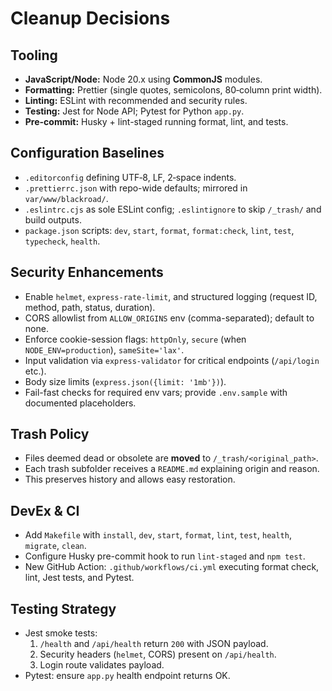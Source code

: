 # Cleanup Decisions

## Tooling

- **JavaScript/Node:** Node 20.x using **CommonJS** modules.
- **Formatting:** Prettier (single quotes, semicolons, 80‑column print width).
- **Linting:** ESLint with recommended and security rules.
- **Testing:** Jest for Node API; Pytest for Python `app.py`.
- **Pre-commit:** Husky + lint-staged running format, lint, and tests.

## Configuration Baselines

- `.editorconfig` defining UTF‑8, LF, 2‑space indents.
- `.prettierrc.json` with repo-wide defaults; mirrored in `var/www/blackroad/`.
- `.eslintrc.cjs` as sole ESLint config; `.eslintignore` to skip `/_trash/` and build outputs.
- `package.json` scripts: `dev`, `start`, `format`, `format:check`, `lint`, `test`, `typecheck`, `health`.

## Security Enhancements

- Enable `helmet`, `express-rate-limit`, and structured logging (request ID, method, path, status, duration).
- CORS allowlist from `ALLOW_ORIGINS` env (comma-separated); default to none.
- Enforce cookie-session flags: `httpOnly`, `secure` (when `NODE_ENV=production`), `sameSite='lax'`.
- Input validation via `express-validator` for critical endpoints (`/api/login` etc.).
- Body size limits (`express.json({limit: '1mb'})`).
- Fail-fast checks for required env vars; provide `.env.sample` with documented placeholders.

## Trash Policy

- Files deemed dead or obsolete are **moved** to `/_trash/<original_path>`.
- Each trash subfolder receives a `README.md` explaining origin and reason.
- This preserves history and allows easy restoration.

## DevEx & CI

- Add `Makefile` with `install`, `dev`, `start`, `format`, `lint`, `test`, `health`, `migrate`, `clean`.
- Configure Husky pre-commit hook to run `lint-staged` and `npm test`.
- New GitHub Action: `.github/workflows/ci.yml` executing format check, lint, Jest tests, and Pytest.

## Testing Strategy

- Jest smoke tests:
  1. `/health` and `/api/health` return `200` with JSON payload.
  2. Security headers (`helmet`, CORS) present on `/api/health`.
  3. Login route validates payload.
- Pytest: ensure `app.py` health endpoint returns OK.
